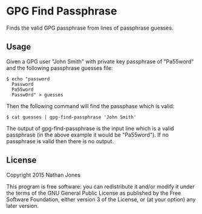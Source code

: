 GPG Find Passphrase
===================

Finds the valid GPG passphrase from lines of passphrase guesses.


Usage
-----

Given a GPG user "John Smith" with private key passphrase of "Pa55word" and the
following passphrase guesses file:

    $ echo "password
      Password
      Pa55word
      Passw0rd" > guesses

Then the following command will find the passphase which is valid:

    $ cat guesses | gpg-find-passphrase 'John Smith'

The output of gpg-find-passphrase is the input line which is a valid passphrase
(in the above example it would be "Pa55word"). If no passphrase is valid then
there is no output.


License
-------

Copyright 2015 Nathan Jones

This program is free software: you can redistribute it and/or modify it under
the terms of the GNU General Public License as published by the Free Software
Foundation, either version 3 of the License, or (at your option) any later
version.
